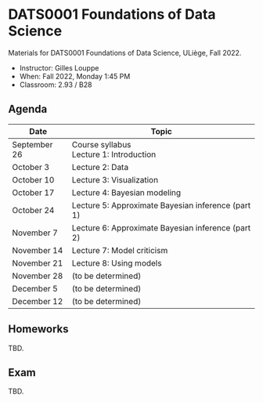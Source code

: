 # DATS0001 Foundations of Data Science

Materials for DATS0001 Foundations of Data Science, ULiège, Fall 2022.

- Instructor: Gilles Louppe
- When: Fall 2022, Monday 1:45 PM
- Classroom: 2.93 / B28

## Agenda

| Date | Topic |
| --- | --- |
| September 26 | Course syllabus<br> Lecture 1: Introduction |
| October 3 | Lecture 2: Data |
| October 10 | Lecture 3: Visualization |
| October 17 | Lecture 4: Bayesian modeling |
| October 24 | Lecture 5: Approximate Bayesian inference (part 1) |
| November 7 | Lecture 6: Approximate Bayesian inference (part 2) |
| November 14 | Lecture 7: Model criticism |
| November 21 | Lecture 8: Using models |
| November 28 | (to be determined) |
| December 5 | (to be determined) |
| December 12 | (to be determined) |

## Homeworks

TBD.

## Exam

TBD.